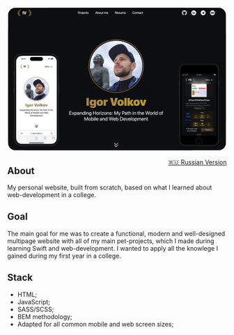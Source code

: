 <p align="center">
<img width="800" src="https://raw.githubusercontent.com/artexhibit/igorcodes.ru/master/assets/docs/Demo.png">
</p>

<span style="float:right;">[🇷🇺 Russian Version](README/README-RUS.md)</span>

## About

My personal website, built from scratch, based on what I learned about web-development in a college.

## Goal

The main goal for me was to create a functional, modern and well-designed multipage website with all of my main pet-projects, which I made during learning Swift and web-development. I wanted to apply all the knowlege I gained during my first year in a college.

## Stack

-   HTML;
-   JavaScript;
-   SASS/SCSS;
-   BEM methodology;
-   Adapted for all common mobile and web screen sizes;
